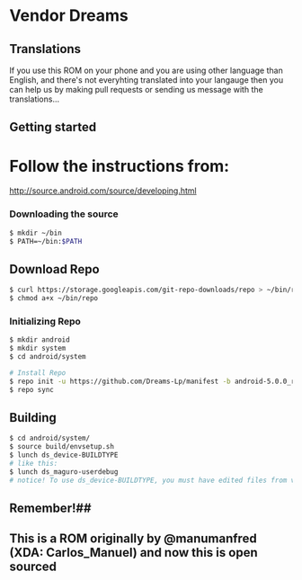 # Vendor Dreams #

## Translations ##
If you use this ROM on your phone and you are using other language than English, and there's not everyhting translated into your langauge then you can help us by making pull requests or sending us message with the translations...


## Getting started ##
# Follow the instructions from:
http://source.android.com/source/developing.html

### Downloading the source ###

```bash
$ mkdir ~/bin
$ PATH=~/bin:$PATH
```

## Download Repo ##

```bash
$ curl https://storage.googleapis.com/git-repo-downloads/repo > ~/bin/repo
$ chmod a+x ~/bin/repo
```

### Initializing Repo ###

```bash
$ mkdir android
$ mkdir system
$ cd android/system

# Install Repo
$ repo init -u https://github.com/Dreams-Lp/manifest -b android-5.0.0_r6
$ repo sync
```

## Building ##


```bash
$ cd android/system/
$ source build/envsetup.sh
$ lunch ds_device-BUILDTYPE
# like this:
$ lunch ds_maguro-userdebug
# notice! To use ds_device-BUILDTYPE, you must have edited files from vendor/ds and you must have device trees for the specified device.
```

## Remember!##
## This is a ROM originally by @manumanfred (XDA: Carlos_Manuel) and now this is open sourced ##

